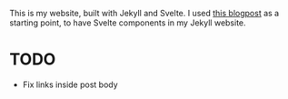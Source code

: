 This is my website, built with Jekyll and Svelte. I used [this blogpost](https://davidtang.io/2020-01-25-adding-svelte-3-to-a-jekyll-site/)
as a starting point, to have Svelte components in my Jekyll website.

# TODO

- Fix links inside post body
